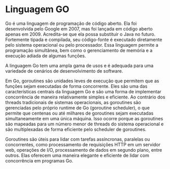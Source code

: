 # Linguagem GO


Go é uma linguagem de programação de código aberto. Ela foi desenvolvida pelo Google em 2007, mas foi lançada em código aberto apenas em 2009. Acredita-se que ela possa substituir o Java no futuro. Fortemente tipada e compilada, seu código-fonte é executado diretamente pelo sistema operacional ou pelo processador. Essa linguagem permite a programação simultânea, bem como o gerenciamento de memória e a execução adiada de algumas funções. 

A linguagem Go tem uma ampla gama de usos e é adequada para uma variedade de cenários de desenvolvimento de software. 

Em Go, goroutines são unidades leves de execução que permitem que as funções sejam executadas de forma concorrente. Eles são uma das características centrais da linguagem Go e são uma forma de implementar concorrência de maneira relativamente simples e eficiente.  Ao contrário dos threads tradicionais de sistemas operacionais, as goroutines são gerenciadas pelo próprio runtime de Go (goroutine scheduler), o que permite que centenas ou até milhares de goroutines sejam executadas simultaneamente em uma única máquina. Isso ocorre porque as goroutines são mapeadas para um número menor de threads do sistema operacional e são multiplexadas de forma eficiente pelo scheduler de goroutines.

Goroutines são úteis para lidar com tarefas assíncronas, paralelas ou concorrentes, como processamento de requisições HTTP em um servidor web, operações de I/O, processamento de dados em segundo plano, entre outros. Elas oferecem uma maneira elegante e eficiente de lidar com concorrência em programas Go.
